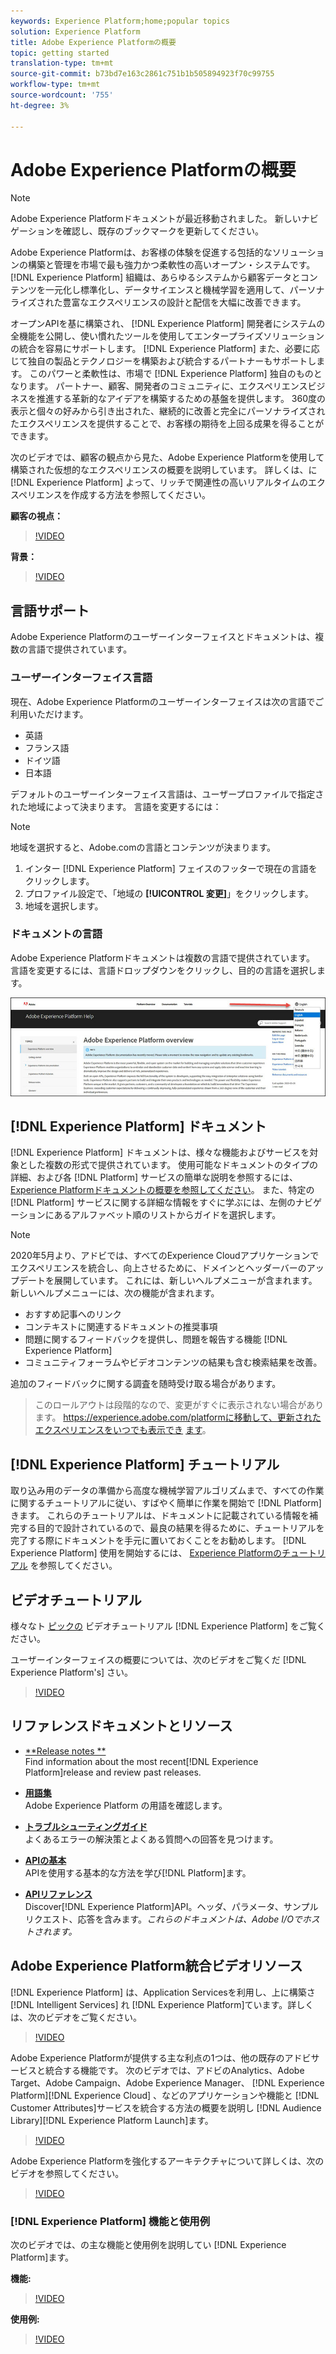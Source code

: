 ```yaml
---
keywords: Experience Platform;home;popular topics
solution: Experience Platform
title: Adobe Experience Platformの概要
topic: getting started
translation-type: tm+mt
source-git-commit: b73bd7e163c2861c751b1b505894923f70c99755
workflow-type: tm+mt
source-wordcount: '755'
ht-degree: 3%

---
```



# Adobe Experience Platformの概要

>[!NOTE]
>
>Adobe Experience Platformドキュメントが最近移動されました。 新しいナビゲーションを確認し、既存のブックマークを更新してください。

Adobe Experience Platformは、お客様の体験を促進する包括的なソリューションの構築と管理を市場で最も強力かつ柔軟性の高いオープン・システムです。 [!DNL Experience Platform] 組織は、あらゆるシステムから顧客データとコンテンツを一元化し標準化し、データサイエンスと機械学習を適用して、パーソナライズされた豊富なエクスペリエンスの設計と配信を大幅に改善できます。

オープンAPIを基に構築され、 [!DNL Experience Platform] 開発者にシステムの全機能を公開し、使い慣れたツールを使用してエンタープライズソリューションの統合を容易にサポートします。 [!DNL Experience Platform] また、必要に応じて独自の製品とテクノロジーを構築および統合するパートナーもサポートします。 このパワーと柔軟性は、市場で [!DNL Experience Platform] 独自のものとなります。 パートナー、顧客、開発者のコミュニティに、エクスペリエンスビジネスを推進する革新的なアイデアを構築するための基盤を提供します。 360度の表示と個々の好みから引き出された、継続的に改善と完全にパーソナライズされたエクスペリエンスを提供することで、お客様の期待を上回る成果を得ることができます。

次のビデオでは、顧客の観点から見た、Adobe Experience Platformを使用して構築された仮想的なエクスペリエンスの概要を説明しています。 詳しくは、に [!DNL Experience Platform] よって、リッチで関連性の高いリアルタイムのエクスペリエンスを作成する方法を参照してください。

**顧客の視点：**

>[!VIDEO](https://video.tv.adobe.com/v/27361?quality=12&learn=on)

**背景：**

>[!VIDEO](https://video.tv.adobe.com/v/28144?quality=12&learn=on)

## 言語サポート

Adobe Experience Platformのユーザーインターフェイスとドキュメントは、複数の言語で提供されています。

### ユーザーインターフェイス言語

現在、Adobe Experience Platformのユーザーインターフェイスは次の言語でご利用いただけます。

* 英語
* フランス語
* ドイツ語
* 日本語

デフォルトのユーザーインターフェイス言語は、ユーザープロファイルで指定された地域によって決まります。 言語を変更するには：

>[!NOTE]
>
> 地域を選択すると、Adobe.comの言語とコンテンツが決まります。

1. インター [!DNL Experience Platform] フェイスのフッターで現在の言語をクリックします。
2. プロファイル設定で、「地域の **[!UICONTROL 変更]**」をクリックします。
3. 地域を選択します。

### ドキュメントの言語

Adobe Experience Platformドキュメントは複数の言語で提供されています。 言語を変更するには、言語ドロップダウンをクリックし、目的の言語を選択します。

![画像](assets/lang.jpg)

## [!DNL Experience Platform] ドキュメント

[!DNL Experience Platform] ドキュメントは、様々な機能およびサービスを対象とした複数の形式で提供されています。 使用可能なドキュメントのタイプの詳細、および各 [!DNL Platform] サービスの簡単な説明を参照するには、 [Experience Platformドキュメントの概要を参照してください](documentation/overview.md)。 また、特定の [!DNL Platform] サービスに関する詳細な情報をすぐに学ぶには、左側のナビゲーションにあるアルファベット順のリストからガイドを選択します。

>[!NOTE]
>
>2020年5月より、アドビでは、すべてのExperience Cloudアプリケーションでエクスペリエンスを統合し、向上させるために、ドメインとヘッダーバーのアップデートを展開しています。 これには、新しいヘルプメニューが含まれます。 新しいヘルプメニューには、次の機能が含まれます。
>
>* おすすめ記事へのリンク
>* コンテキストに関連するドキュメントの推奨事項
>* 問題に関するフィードバックを提供し、問題を報告する機能 [!DNL Experience Platform]
>* コミュニティフォーラムやビデオコンテンツの結果も含む検索結果を改善。

>
> 
追加のフィードバックに関する調査を随時受け取る場合があります。
>
>このロールアウトは段階的なので、変更がすぐに表示されない場合があります。 https://experience.adobe.com/platformに移動して、更新されたエクスペリエンスをいつでも表示でき [ます](https://experience.adobe.com/platform)。

## [!DNL Experience Platform] チュートリアル

取り込み用のデータの準備から高度な機械学習アルゴリズムまで、すべての作業に関するチュートリアルに従い、すばやく簡単に作業を開始で [!DNL Platform] きます。 これらのチュートリアルは、ドキュメントに記載されている情報を補完する目的で設計されているので、最良の結果を得るために、チュートリアルを完了する際にドキュメントを手元に置いておくことをお勧めします。 [!DNL Experience Platform] 使用を開始するには、 [Experience Platformのチュートリアル](../tutorials/home.md) を参照してください。

## ビデオチュートリアル

様々なト [ピックの](https://docs.adobe.com/content/help/en/platform-learn/tutorials/overview.html) ビデオチュートリアル [!DNL Experience Platform] をご覧ください。

ユーザーインターフェイスの概要については、次のビデオをご覧くだ [!DNL Experience Platform's] さい。

>[!VIDEO](https://video.tv.adobe.com/v/32792?quality=12&learn=on)

## リファレンスドキュメントとリソース

* [**Release notes **](../release-notes/latest/latest.md)<br/>Find information about the most recent[!DNL Experience Platform]release and review past releases.

* [**用語集&#x200B;**](glossary.md)<br/>Adobe Experience Platform の用語を確認します。

* [**トラブルシューティングガイド&#x200B;**](troubleshooting.md)<br/>よくあるエラーの解決策とよくある質問への回答を見つけます。

* [**APIの基本&#x200B;**](api-fundamentals.md)<br/>APIを使用する基本的な方法を学び[!DNL Platform]ます。

* [**APIリファレンス&#x200B;**](https://www.adobe.io/apis/experienceplatform/home/api-reference.html)<br/>Discover[!DNL Experience Platform]API。ヘッダ、パラメータ、サンプルリクエスト、応答を含みます。*これらのドキュメントは、Adobe I/Oでホストされます。*

## Adobe Experience Platform統合ビデオリソース

[!DNL Experience Platform] は、Application Servicesを利用し、上に構築さ [!DNL Intelligent Services] れ [!DNL Experience Platform]ています。詳しくは、次のビデオをご覧ください。

>[!VIDEO](https://video.tv.adobe.com/v/32554?quality=12&learn=on)

Adobe Experience Platformが提供する主な利点の1つは、他の既存のアドビサービスと統合する機能です。 次のビデオでは、アドビのAnalytics、Adobe Target、Adobe Campaign、Adobe Experience Manager、 [!DNL Experience Platform][!DNL Experience Cloud] 、などのアプリケーションや機能と [!DNL Customer Attributes]サービスを統合する方法の概要を説明し [!DNL Audience Library][!DNL Experience Platform Launch]ます。

>[!VIDEO](https://video.tv.adobe.com/v/32553?quality=12&learn=on)

Adobe Experience Platformを強化するアーキテクチャについて詳しくは、次のビデオを参照してください。

>[!VIDEO](https://video.tv.adobe.com/v/32456?quality=12&learn=on)

### [!DNL Experience Platform] 機能と使用例

次のビデオでは、の主な機能と使用例を説明してい [!DNL Experience Platform]ます。

**機能:**

>[!VIDEO](https://video.tv.adobe.com/v/32502?quality=12&learn=on)

**使用例:**

>[!VIDEO](https://video.tv.adobe.com/v/32806?quality=12&learn=on)









<!-- 
## What's New

* **[Privacy management](https://helpx.adobe.com/campaign/kb/campaign-privacy.html)**<br/>
Learn about the tools provided by Adobe Campaign to help you with your Privacy compliance.

* **[Delivery best pratices](https://helpx.adobe.com/campaign/kb/delivery-best-practices.html)**<br/>
Learn more on best practices related to delivery design and sending.

* **[Email designer](designing/using/designing-content-in-adobe-campaign.md)**<br/>
Consult the reorganized Email Designer documentation.

* **[Campaign Standard Mobile guide](https://helpx.adobe.com/campaign/kb/acs-mobile.html)**<br/>
Learn more about general guidelines for mobile deliveries.

[Click here for more updates](rn/using/documentation-updates.md)

## Top pages

 <table>
<tr>
  <td valign="top">
    <a href="administration/using/about-access-management.md">
      <img alt="Roles" src="start/using/assets/roles.png"/>
    </a>
    <div>
    <a href="administration/using/about-access-management.md"><strong>Roles and security groups</strong></a>
    </div>
    <em>Learn how to define permissions and assign roles to Campaign users.</em>
    <br>
  </td>
  <td valign="top">
    <a href="designing/using/designing-content-in-adobe-campaign.md">
      <img alt="Designer" src="start/using/assets/design.png" />
    </a>
    <div>
    <a href="designing/using/designing-content-in-adobe-campaign.md"><strong>Design an email</strong></a>
    </div>
    <em>Learn how to use the Email Designer to create responsive and personalized emails</em>
    <br>
  </td>
  <td valign="top">
       <img alt="Developers" src="start/using/assets/dev.png" />
    <div>
    <strong>Resources for developers</strong>
    </div>
    <p><em><a href="api/using/about-campaign-standard-apis.md">Adobe Campaign API</a></em></p>
    <p><em><a href="integrating/using/about-adobe-experience-cloud-triggers.md">Adobe Experience Cloud Triggers</a></em></p>
    <br>
  </td>
</tr>
</table>


## Additional Resources

* [Release notes](rn/using/release-notes.md)

* [Control Panel](https://docs.adobe.com/content/help/en/control-panel/using/control-panel-home.html)

* [How-to videos](https://docs.adobe.com/content/help/en/campaign-learn/campaign-standard-tutorials/overview.html)

* [Release Planning guide](https://helpx.adobe.com/campaign/kb/acs-release-planning.html)

* [Deprecated and Removed Features](https://helpx.adobe.com/campaign/kb/acs-deprecated-and-removed-features.html)

* [Technical notes](https://helpx.adobe.com/campaign/kb/acs-article-list.html)

* [Adobe Campaign Standard Implementation guide](https://helpx.adobe.com/campaign/kb/campaign-standard-implementation-guide.html)
 -->
